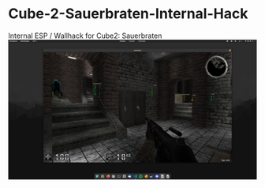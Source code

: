 # Cube-2-Sauerbraten-Internal-Hack
Internal ESP / Wallhack for Cube2: Sauerbraten
![alt text](https://raw.githubusercontent.com/qb-0/ACEsp-Linux/main/screenshot.png)